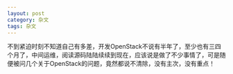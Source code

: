 ```yaml
---
layout: post
category: 杂文
tags: 杂文
---
```


不到紧迫时刻不知道自己有多差，开发OpenStack不说有半年了，至少也有三四个月了，中间运维，阅读源码陆陆续续到现在，应该说是做了不少事情了，可是随便被问几个关于OpenStack的问题，竟然都说不清除，没有主次，没有重点！

